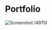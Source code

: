 # Portfolio
![Screenshot (4975)](https://user-images.githubusercontent.com/54750557/122651315-9f4d4a00-d155-11eb-81ff-564d82277034.png)




